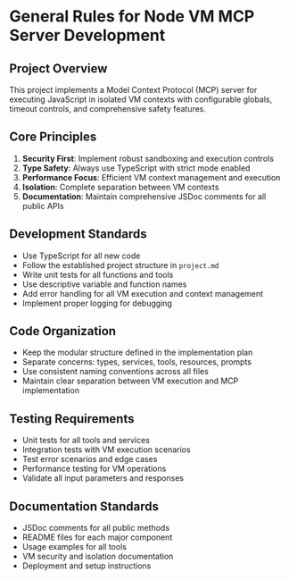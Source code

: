# General Rules for Node VM MCP Server Development

## Project Overview

This project implements a Model Context Protocol (MCP) server for executing JavaScript in isolated VM contexts with configurable globals, timeout controls, and comprehensive safety features.

## Core Principles

1. **Security First**: Implement robust sandboxing and execution controls
2. **Type Safety**: Always use TypeScript with strict mode enabled
3. **Performance Focus**: Efficient VM context management and execution
4. **Isolation**: Complete separation between VM contexts
5. **Documentation**: Maintain comprehensive JSDoc comments for all public APIs

## Development Standards

- Use TypeScript for all new code
- Follow the established project structure in `project.md`
- Write unit tests for all functions and tools
- Use descriptive variable and function names
- Add error handling for all VM execution and context management
- Implement proper logging for debugging

## Code Organization

- Keep the modular structure defined in the implementation plan
- Separate concerns: types, services, tools, resources, prompts
- Use consistent naming conventions across all files
- Maintain clear separation between VM execution and MCP implementation

## Testing Requirements

- Unit tests for all tools and services
- Integration tests with VM execution scenarios
- Test error scenarios and edge cases
- Performance testing for VM operations
- Validate all input parameters and responses

## Documentation Standards

- JSDoc comments for all public methods
- README files for each major component
- Usage examples for all tools
- VM security and isolation documentation
- Deployment and setup instructions
